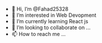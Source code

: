 - 👋 Hi, I’m @Fahad25328
- 👀 I’m interested in Web Devopment
- 🌱 I’m currently learning React js
- 💞️ I’m looking to collaborate on ...
- 📫 How to reach me ...

<!---
Fahad25328/Fahad25328 is a ✨ special ✨ repository because its `README.md` (this file) appears on your GitHub profile.
You can click the Preview link to take a look at your changes.
--->
